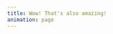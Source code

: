```yaml
---
title: Wow! That's also amazing!
animation: page
---
```


<br>

<style>
	html:not(:has(.slide-content)) {
		@media (prefers-color-scheme: light) {
			color-scheme: dark;
		}

		@media (prefers-color-scheme: dark) {
			color-scheme: light;
		}

		&:active-view-transition-type(forwards) {
			/* Next page */
			&::view-transition-new(root) {
				animation: 1s cubic-bezier(.25, 1, .30, 1) wipe-in-bottom-left both;
			}

			/* Previous (Current) page */
			&::view-transition-old(root) {
				animation: none;
			}
		}
	}
</style>
